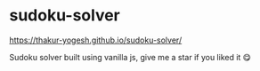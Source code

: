 # sudoku-solver
https://thakur-yogesh.github.io/sudoku-solver/

Sudoku solver built using vanilla js, give me a star if you liked it :yum:

